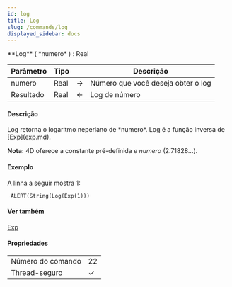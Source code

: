 ```yaml
---
id: log
title: Log
slug: /commands/log
displayed_sidebar: docs
---
```


<!--REF #_command_.Log.Syntax-->**Log** ( *numero* ) : Real<!-- END REF-->
<!--REF #_command_.Log.Params-->
| Parâmetro | Tipo |  | Descrição |
| --- | --- | --- | --- |
| numero | Real | &#8594;  | Número que você deseja obter o log |
| Resultado | Real | &#8592; | Log de número |

<!-- END REF-->

#### Descrição 

<!--REF #_command_.Log.Summary-->Log retorna o logaritmo neperiano de *numero*.<!-- END REF--> Log é a função inversa de [Exp](exp.md).

**Nota:** 4D oferece a constante pré-definida *e numero* (2.71828...).

#### Exemplo 

A linha a seguir mostra 1:

```4d
 ALERT(String(Log(Exp(1)))
```

#### Ver também 

[Exp](exp.md)  

#### Propriedades

|  |  |
| --- | --- |
| Número do comando | 22 |
| Thread-seguro | &check; |


